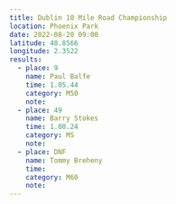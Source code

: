 ```yaml
---
title: Dublin 10 Mile Road Championship
location: Phoenix Park
date: 2022-08-20 09:00
latitude: 48.8566
longitude: 2.3522
results:
  - place: 9
    name: Paul Balfe
    time: 1.05.44
    category: M50
    note: 
  - place: 49
    name: Barry Stokes
    time: 1.08.24
    category: MS
    note: 
  - place: DNF
    name: Tommy Breheny
    time: 
    category: M60
    note: 
---
```

